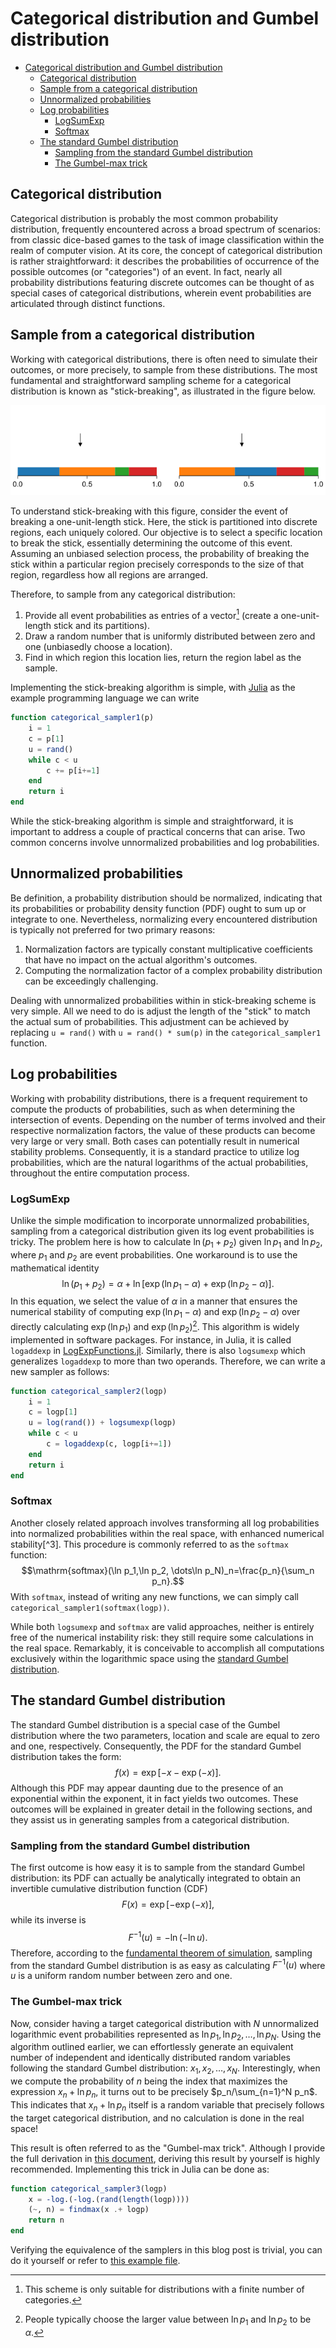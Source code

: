 # Categorical distribution and Gumbel distribution

- [Categorical distribution and Gumbel distribution](#categorical-distribution-and-gumbel-distribution)
  - [Categorical distribution](#categorical-distribution)
  - [Sample from a categorical distribution](#sample-from-a-categorical-distribution)
  - [Unnormalized probabilities](#unnormalized-probabilities)
  - [Log probabilities](#log-probabilities)
    - [LogSumExp](#logsumexp)
    - [Softmax](#softmax)
  - [The standard Gumbel distribution](#the-standard-gumbel-distribution)
    - [Sampling from the standard Gumbel distribution](#sampling-from-the-standard-gumbel-distribution)
    - [The Gumbel-max trick](#the-gumbel-max-trick)

## Categorical distribution

Categorical distribution is probably the most common probability distribution, frequently encountered across a broad spectrum of scenarios: from classic dice-based games to the task of image classification within the realm of computer vision. At its core, the concept of categorical distribution is rather straightforward: it describes the probabilities of occurrence of the possible outcomes (or "categories") of an event. In fact, nearly all probability distributions featuring discrete outcomes can be thought of as special cases of categorical distributions, wherein event probabilities are articulated through distinct functions.

## Sample from a categorical distribution

Working with categorical distributions, there is often need to simulate their outcomes, or more precisely, to sample from these distributions. The most fundamental and straightforward sampling scheme for a categorical distribution is known as "stick-breaking", as illustrated in the figure below.

<p align="center" height="100%">
    <img src="stick-breaking.png">
</p>

To understand stick-breaking with this figure, consider the event of breaking a one-unit-length stick. Here, the stick is partitioned into discrete regions, each uniquely colored. Our objective is to select a specific location to break the stick, essentially determining the outcome of this event. Assuming an unbiased selection process, the probability of breaking the stick within a particular region precisely corresponds to the size of that region, regardless how all regions are arranged.

Therefore, to sample from any categorical distribution:

1. Provide all event probabilities as entries of a vector[^1] (create a one-unit-length stick and its partitions).
2. Draw a random number that is uniformly distributed between zero and one (unbiasedly choose a location).
3. Find in which region this location lies, return the region label as the sample.

[^1]: This scheme is only suitable for distributions with a finite number of categories.

Implementing the stick-breaking algorithm is simple, with [Julia](https://julialang.org/) as the example programming language we can write

```julia
function categorical_sampler1(p)
    i = 1
    c = p[1]
    u = rand()
    while c < u
        c += p[i+=1]
    end
    return i
end
```

While the stick-breaking algorithm is simple and straightforward, it is important to address a couple of practical concerns that can arise. Two common concerns involve unnormalized probabilities and log probabilities.

## Unnormalized probabilities

Be definition, a probability distribution should be normalized, indicating that its probabilities or probability density function (PDF) ought to sum up or integrate to one. Nevertheless, normalizing every encountered distribution is typically not preferred for two primary reasons:

1. Normalization factors are typically constant multiplicative coefficients that have no impact on the actual algorithm's outcomes.
2. Computing the normalization factor of a complex probability distribution can be exceedingly challenging.

Dealing with unnormalized probabilities within in stick-breaking scheme is very simple. All we need to do is adjust the length of the "stick" to match the actual sum of probabilities. This adjustment can be achieved by replacing `u = rand()` with `u = rand() * sum(p)` in the `categorical_sampler1` function.

## Log probabilities

Working with probability distributions, there is a frequent requirement to compute the products of probabilities, such as when determining the intersection of events. Depending on the number of terms involved and their respective normalization factors, the value of these products can become very large or very small. Both cases can potentially result in numerical stability problems. Consequently, it is a standard practice to utilize log probabilities, which are the natural logarithms of the actual probabilities, throughout the entire computation process.

### LogSumExp

Unlike the simple modification to incorporate unnormalized probabilities, sampling from a categorical distribution given its log event probabilities is tricky. The problem here is how to calculate $\ln(p_1+p_2)$ given $\ln p_1$ and $\ln p_2$, where $p_1$ and $p_2$ are event probabilities. One workaround is to use the mathematical identity $$\ln(p_1+p_2)=\alpha+\ln[\exp(\ln p_1-\alpha)+\exp(\ln p_2-\alpha)].$$ In this equation, we select the value of $\alpha$ in a manner that ensures the numerical stability of computing $\exp(\ln p_1 - \alpha)$ and $\exp(\ln p_2 - \alpha)$ over directly calculating $\exp(\ln p_1)$ and $\exp(\ln p_2)$[^2]. This algorithm is widely implemented in software packages. For instance, in Julia, it is called `logaddexp` in [LogExpFunctions.jl](https://juliastats.org/LogExpFunctions.jl/stable/). Similarly, there is also `logsumexp` which generalizes `logaddexp` to more than two operands. Therefore, we can write a new sampler as follows:

```julia
function categorical_sampler2(logp)
    i = 1
    c = logp[1]
    u = log(rand()) + logsumexp(logp)
    while c < u
        c = logaddexp(c, logp[i+=1])
    end
    return i
end
```

[^2]: People typically choose the larger value between $\ln p_1$ and $\ln p_2$ to be $\alpha$.

### Softmax

Another closely related approach involves transforming all log probabilities into normalized probabilities within the real space, with enhanced numerical stability[^3]. This procedure is commonly referred to as the `softmax` function:$$\mathrm{softmax}(\ln p_1,\ln p_2, \dots\ln p_N)_n=\frac{p_n}{\sum_n p_n}.$$ With `softmax`, instead of writing any new functions, we can simply call `categorical_sampler1(softmax(logp))`.

While both `logsumexp` and `softmax` are valid approaches, neither is entirely free of the numerical instability risk: they still require some calculations in the real space. Remarkably, it is conceivable to accomplish all computations exclusively within the logarithmic space using the [standard Gumbel distribution](https://en.wikipedia.org/wiki/Gumbel_distribution#Standard_Gumbel_distribution).

## The standard Gumbel distribution

The standard Gumbel distribution is a special case of the Gumbel distribution where the two parameters, location and scale are equal to zero and one, respectively. Consequently, the PDF for the standard Gumbel distribution takes the form: $$f\left(x\right)=\exp\left[-x-\exp\left(-x\right)\right].$$ Although this PDF may appear daunting due to the presence of an exponential within the exponent, it in fact yields two outcomes. These outcomes will be explained in greater detail in the following sections, and they assist us in generating samples from a categorical distribution.

### Sampling from the standard Gumbel distribution

The first outcome is how easy it is to sample from the standard Gumbel distribution: its PDF can actually be analytically integrated to obtain an invertible cumulative distribution function (CDF) $$F\left(x\right)=\exp\left[-\exp\left(-x\right)\right],$$ while its inverse is $$F^{-1}\left(u\right)=-\ln\left(-\ln u \right).$$ Therefore, according to the [fundamental theorem of simulation](https://en.wikipedia.org/wiki/Inverse_transform_sampling#Formal_statement), sampling from the standard Gumbel distribution is as easy as calculating $F^{-1}\left(u\right)$ where $u$ is a uniform random number between zero and one.

### The Gumbel-max trick

Now, consider having a target categorical distribution with $N$ unnormalized logarithmic event probabilities represented as $\ln p_1,\ln p_2,\dots,\ln p_N$. Using the algorithm outlined earlier, we can effortlessly generate an equivalent number of independent and identically distributed random variables following the standard Gumbel distribution: $x_1,x_2,\ldots,x_N$. Interestingly, when we compute the probability of $n$ being the index that maximizes the expression $x_n + \ln p_n$, it turns out to be precisely $p_n/\sum_{n=1}^N p_n$. This indicates that $x_n + \ln p_n$ itself is a random variable that precisely follows the target categorical distribution, and no calculation is done in the real space!

This result is often referred to as the "Gumbel-max trick". Although I provide the full derivation in [this document](https://github.com/lanceXwq/BlogPostFiles/blob/main/230830%20Gumbel%20Categorical/derivation.pdf), deriving this result by yourself is highly recommended. Implementing this trick in Julia can be done as:

```julia
function categorical_sampler3(logp)
    x = -log.(-log.(rand(length(logp))))
    (~, n) = findmax(x .+ logp)
    return n
end
```

Verifying the equivalence of the samplers in this blog post is trivial, you can do it yourself or refer to [this example file](https://github.com/lanceXwq/BlogPostFiles/blob/main/230830%20Gumbel%20Categorical/code.jl).
